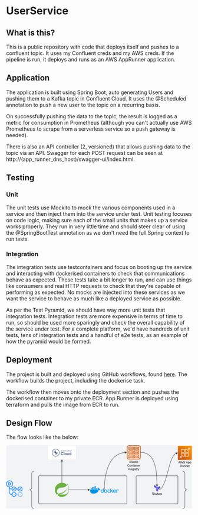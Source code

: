 # UserService

## What is this?
This is a public repository with code that deploys itself and pushes to a confluent topic. It uses my Confluent creds and
my AWS creds. If the pipeline is run, it deploys and runs as an AWS AppRunner application.

## Application
The application is built using Spring Boot, auto generating Users and pushing them to a Kafka topic in Confluent Cloud. It
uses the @Scheduled annotation to push a new user to the topic on a recurring basis.

On successfully pushing the data to the topic, the result is logged as a metric for consumption in Prometheus (although 
you can't actually use AWS Prometheus to scrape from a serverless service so a push gateway is needed).

There is also an API controller (2, versioned) that allows pushing data to the topic via an API. Swagger for each POST request
can be seen at http://(app_runner_dns_host)/swagger-ui/index.html.

## Testing
### Unit
The unit tests use Mockito to mock the various components used in a service and then inject them into the service under test.
Unit testing focuses on code logic, making sure each of the small units that makes up a service works properly. They run
in very little time and should steer clear of using the @SpringBootTest annotation as we don't need the full Spring context
to run tests. 

### Integration
The integration tests use testcontainers and focus on booting up the service and interacting with dockerised containers to 
check that communications behave as expected. These tests take a bit longer to run, and can use things like consumers and
real HTTP requests to check that they're capable of performing as expected. No mocks are injected into these services as we
want the service to behave as much like a deployed service as possible.

As per the Test Pyramid, we should have way more unit tests that integration tests. Integration tests are more expensive in
terms of time to run, so should be used more sparingly and check the overall capability of the service under test. For a
complete platform, we'd have hundreds of unit tests, tens of integration tests and a handful of e2e tests, as an example of
how the pyramid would be formed.

## Deployment
The project is built and deployed using GitHub workflows, found [here](.github/workflows/gradle.yml). The workflow builds the
project, including the dockerise task. 

The workflow then moves onto the deployment section and pushes the dockerised container to my private ECR. App Runner is deployed
using terraform and pulls the image from ECR to run.

## Design Flow
The flow looks like the below:

<img src="src/main/resources/UserService_flow.png">